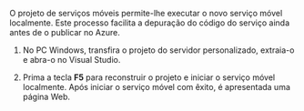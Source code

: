 

O projeto de serviços móveis permite-lhe executar o novo serviço móvel localmente. Este processo facilita a depuração do código do serviço ainda antes de o publicar no Azure.

1. No PC Windows, transfira o projeto do servidor personalizado, extraia-o e abra-o no Visual Studio.

2. Prima a tecla **F5** para reconstruir o projeto e iniciar o serviço móvel localmente. Após iniciar o serviço móvel com êxito, é apresentada uma página Web.


<!--HONumber=Sep16_HO3-->


